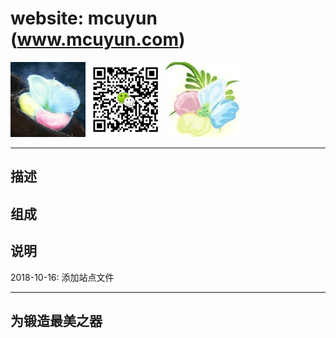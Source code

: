 # website: mcuyun (www.mcuyun.com)

[![sites](qitas/qitas.png)](http://www.mcuyun.com)
[![sites](qitas/heretang.png)](http://www.mcuyun.com)
[![sites](qitas/yimi.png)](http://www.mcuyun.com)

---

## 描述



## 组成



## 说明

2018-10-16: 添加站点文件

---

## 为锻造最美之器